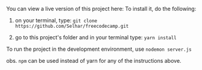 You can view a live version of this project here: 
To install it, do the following:

1. on your terminal, type: `git clone https://github.com/Selhar/freecodecamp.git`

2. go to this project's folder and in your terminal type: `yarn install`

To run the project in the development environment, use `nodemon server.js`

obs. `npm` can be used instead of yarn for any of the instructions above.
